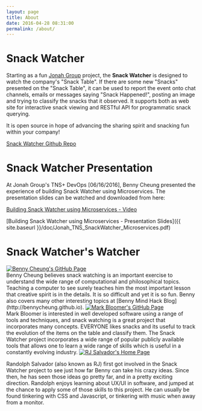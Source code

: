 ```yaml
---
layout: page
title: About
date: 2016-04-28 08:31:00
permalink: /about/
---
```

# Snack Watcher

Starting as a fun [Jonah Group](http://www.jonahgroup.com) project,
the **Snack Watcher** is designed to watch the company's "Snack Table". If there are
some new "Snacks" presented on the "Snack Table", it can be used to report the
event onto chat channels, emails or messages saying "Snack Happened!", posting
an image and trying to classify the snacks that it observed. It supports both as
web site for interactive snack viewing and RESTful API for programmatic snack querying.

It is open source in hope of advancing the sharing spirit and snacking fun within your company!

[Snack Watcher Github Repo](https://github.com/jonahgroup/SnackWatcher)

# Snack Watcher Presentation
At Jonah Group's TNS+ DevOps [06/16/2016], Benny Cheung presented the experience of building Snack Watcher using Microservices.
The presentation slides can be watched and downloaded from here:

[Building Snack Watcher using Microservices - Video](https://www.youtube.com/watch?v=oj94Bdx39U0)

[Building Snack Watcher using Microservices - Presentation Slides]({{ site.baseurl }}/doc/Jonah_TNS_SnackWatcher_Microservices.pdf)

# Snack Watcher's Watcher

<a class="post-author" href="http://bennycheung.github.io">
  <img src="{{ site.baseurl }}/assets/author_benny_cheung.jpg" alt="Benny Cheung's GitHub Page">
</a>
<br/>
Benny Cheung believes snack watching is an important exercise to understand
the wide range of computational and philosophical topics. Teaching a computer to
see surely teaches him the most important lesson that creative spirit is in
the details. It is so difficult and yet it is so fun.
Benny also covers many other interesting topics at [Benny Mind Hack Blog](http://bennycheung.github.io).

<a class="post-author" href="http://primitivejs.github.io">
  <img src="{{ site.baseurl }}/assets/author_mark_bloomer.jpg" alt="Mark Bloomer's GitHub Page">
</a>
<br/>
Mark Bloomer is interested in well developed software using a range of tools and techniques, and snack watching is a
great project that incorporates many concepts. EVERYONE likes snacks and its useful to track the evolution of the items
on the table and classify them. The Snack Watcher project incorporates a wide range of popular publicly available tools
that allows one to learn a wide range of skills which is useful in a constantly evolving industry.

<a class="post-author" href="http://www.rj-salvador.com#neat-stuff" target="_blank">
  <img src="{{ site.baseurl }}/assets/author_rj_salvador.jpg" alt="RJ Salvador's Home Page">
</a>
<p>Randolph Salvador (also known as RJ) first got involved in the Snack Watcher project to see just how far Benny can take his crazy ideas. Since then, he has seen those ideas go pretty far, and in a pretty exciting direction. Randolph enjoys learning about UX/UI in software, and jumped at the chance to apply some of those skills to this project. He can usually be found tinkering with CSS and Javascript, or tinkering with music when away from a monitor.</p>
